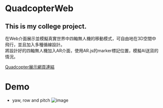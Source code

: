# QuadcopterWeb

## This is my college project.

在Web介面展示並模擬真實世界中四軸無人機的移動模式，可自由地在3D空間中飛行，並且加入多種循線設計。  
將設計好的四軸無人機加入AR介面，使用AR.js的marker標記位置，模擬AI送貨的情況。

[Quadcopter展示網頁連結](https://jason870509.github.io/QuadcopterWeb/quadcopter.html "link")


# Demo

* yaw, row and pitch
![image](https://github.com/jason870509/QuadcopterWeb/blob/master/others/images/yaw%2C%20row%20and%20pitch.gif)
